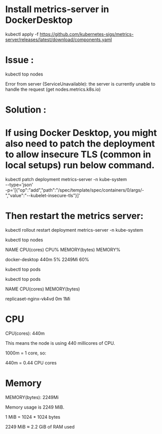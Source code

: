 #  Install metrics-server in DockerDesktop

kubectl apply -f https://github.com/kubernetes-sigs/metrics-server/releases/latest/download/components.yaml

# Issue : 

kubectl top nodes

Error from server (ServiceUnavailable): the server is currently unable to handle the request (get nodes.metrics.k8s.io)

# Solution :

# If using Docker Desktop, you might also need to patch the deployment to allow insecure TLS (common in local setups) run below command.

kubectl patch deployment metrics-server -n kube-system \
  --type='json' \
  -p='[{"op":"add","path":"/spec/template/spec/containers/0/args/-","value":"--kubelet-insecure-tls"}]'


# Then restart the metrics server:

kubectl rollout restart deployment metrics-server -n kube-system


kubectl top nodes

NAME             CPU(cores)   CPU%   MEMORY(bytes)   MEMORY%

docker-desktop   440m         5%     2249Mi          60%

kubectl top pods

kubectl top pods

NAME                     CPU(cores)   MEMORY(bytes)

replicaset-nginx-vk4vd   0m           1Mi

# CPU

CPU(cores): 440m

This means the node is using 440 millicores of CPU.

1000m = 1 core, so:

440m = 0.44 CPU cores

# Memory

MEMORY(bytes): 2249Mi

Memory usage is 2249 MiB.

1 MiB = 1024 * 1024 bytes

2249 MiB ≈ 2.2 GiB of RAM used

